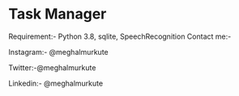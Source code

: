 # Task Manager
Requirement:- Python 3.8, sqlite, SpeechRecognition
Contact me:-

Instagram:- @meghalmurkute

Twitter:-@meghalmurkute

Linkedin:- @meghalmurkute
